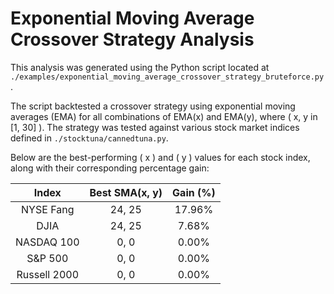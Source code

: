 # Exponential Moving Average Crossover Strategy Analysis

This analysis was generated using the Python script located at `./examples/exponential_moving_average_crossover_strategy_bruteforce.py`.

The script backtested a crossover strategy using exponential moving averages (EMA) for all combinations of EMA(x) and EMA(y), where \( x, y in [1, 30] \). The strategy was tested against various stock market indices defined in `./stocktuna/cannedtuna.py`.

Below are the best-performing \( x \) and \( y \) values for each stock index, along with their corresponding percentage gain:

| **Index**         | **Best SMA(x, y)** | **Gain (%)** |
|:------------------:|:------------------:|:------------:|
| NYSE Fang         |       24, 25       |    17.96%    |
| DJIA              |       24, 25       |    7.68%     |
| NASDAQ 100        |        0, 0        |    0.00%     |
| S&P 500           |        0, 0        |    0.00%     |
| Russell 2000      |        0, 0        |    0.00%     |